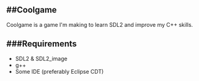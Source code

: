 ##Coolgame
---

Coolgame is a game I'm making to learn SDL2 and improve my C++ skills.

###Requirements
---

- SDL2 & SDL2_image
- g++
- Some IDE (preferably Eclipse CDT)

